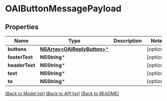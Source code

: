 # OAIButtonMessagePayload

## Properties
Name | Type | Description | Notes
------------ | ------------- | ------------- | -------------
**buttons** | [**NSArray&lt;OAIReplyButton&gt;***](OAIReplyButton.md) |  | [optional] 
**footerText** | **NSString*** |  | [optional] 
**headerText** | **NSString*** |  | [optional] 
**text** | **NSString*** |  | [optional] 
**to** | **NSString*** |  | [optional] 

[[Back to Model list]](../README.md#documentation-for-models) [[Back to API list]](../README.md#documentation-for-api-endpoints) [[Back to README]](../README.md)


